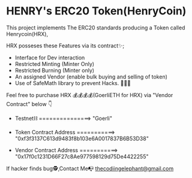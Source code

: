 # HENRY's ERC20 Token(HenryCoin)

This project implements The ERC20 standards producing a Token called Henrycoin(HRX),

HRX posseses these Features via its contract✨;

- Interface for Dev interaction
- Restricted Minting (Minter Only)
- Restricted Burning (Minter only)
- An assigned Vendor (enable bulk buying and selling of token)
- Use of SafeMath library to prevent Hacks. 🕵️‍♀️🔏


Feel free to purchase HRX 💰💰💰💰(GoerliETH for HRX) via "Vendor Contract" below 👇


- Testnet⛓      ===============>                "Goerli"

- Token Contract Address ===========>             "0xf3f3137C613d9483f8b103e6A0017837B6B53D38"

- Vendor Contract Address ===========>           "0x17f0c1231D66F27c8Ae977598129d75De4422255"








If hacker finds bug🕵️‍,Contact Me📭
thecodiingelephant@gmail.com


